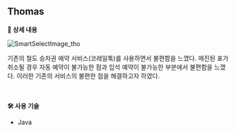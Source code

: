 ## Thomas


**📃 상세 내용**

![SmartSelectImage_tho](https://user-images.githubusercontent.com/86357651/218963611-e39a116f-2963-4f49-a0b4-74843ca7429f.png)

<aside>
기존의 철도 승차권 예약 서비스(코레일톡)를 사용하면서 불편함을 느꼈다. 매진된 표가 취소될 경우 자동 예약이 불가능한 점과 입석 예약이 불가능한 부분에서 불편함을 느꼈다. 이러한 기존의 서비스의 불편한 점을 해결하고자 하였다.
</aside>

<br/>
<br/>

**🛠 사용 기술**

- Java

